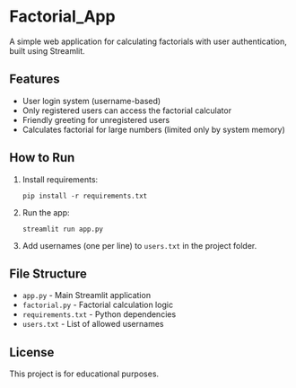 # Factorial_App

A simple web application for calculating factorials with user authentication, built using Streamlit.

## Features

- User login system (username-based)
- Only registered users can access the factorial calculator
- Friendly greeting for unregistered users
- Calculates factorial for large numbers (limited only by system memory)

## How to Run

1. Install requirements:
    ```
    pip install -r requirements.txt
    ```

2. Run the app:
    ```
    streamlit run app.py
    ```

3. Add usernames (one per line) to `users.txt` in the project folder.

## File Structure

- `app.py` - Main Streamlit application
- `factorial.py` - Factorial calculation logic
- `requirements.txt` - Python dependencies
- `users.txt` - List of allowed usernames

## License

This project is for educational purposes.